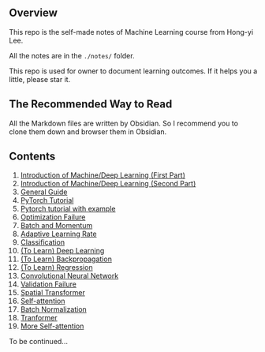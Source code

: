 ## Overview

This repo is the self-made notes of Machine Learning course from Hong-yi Lee.

All the notes are in the `./notes/` folder.

This repo is used for owner to document learning outcomes. If it helps you a little, please star it.

## The Recommended Way to Read

All the Markdown files are written by Obsidian. So I recommend you to clone them down and browser them in Obsidian.

## Contents

1. [Introduction of Machine/Deep Learning (First Part)](1.Introduction%20of%20Machine%20and%20Deep%20learning%20(First%20Part).md)
2. [Introduction of Machine/Deep Learning (Second Part)](2.Introduction%20of%20Machine%20and%20Deep%20learning%20(Second%20Part).md)
3. [General Guide](3.General%20Guide.md)
4. [PyTorch Tutorial](4.Pytorch%20Tutorial.md)
5. [Pytorch tutorial with example](./notes/5.Pytorch%20Tutorial%20with%20example)
6. [Optimization Failure](./notes/6.Optimization%20Failure.md)
7. [Batch and Momentum](./notes/7.Batch%20and%20Momentum.md)
8. [Adaptive Learning Rate](./notes/8.Adaptive%20Learning%20Rate.md)
9. [Classification](./notes/9.Classification.md)
10. [(To Learn) Deep Learning](./notes/10.(To%20Learn)%20Deep%20Learning.md)
11. [(To Learn) Backpropagation](./notes/11.(To%20Learn)%20Backpropagation.md)
12. [(To Learn) Regression](./notes/12.(To%20Learn)%20Regression.md)
13. [Convolutional Neural Network](./notes/13.Convolutional%20Neural%20Network.md)
14. [Validation Failure](./notes/14.Validation%20Failure.md)
15. [Spatial Transformer](notes/15.Spatial%20Transformer.md)
16. [Self-attention](notes/16.Self-attention.md)
17. [Batch Normalization](notes/17.Batch%20Normalization.md)
18. [Tranformer](notes/18.Tranformer.md)
19. [More Self-attention](notes/19.More%20Self-attention.md)


To be continued...
